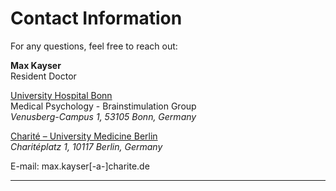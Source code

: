 # Contact Information

For any questions, feel free to reach out:

**Max Kayser**  
Resident Doctor

[ University Hospital Bonn](http://www.ukbonn.de/brainstimulation)<br>
Medical Psychology - Brainstimulation Group<br>
*Venusberg-Campus 1, 53105 Bonn, Germany*

[Charité – University Medicine Berlin](https://www.charite.de/en/)  <br>
*Charitéplatz 1, 10117 Berlin, Germany*

E-mail: max.kayser[-a-]charite.de

---
